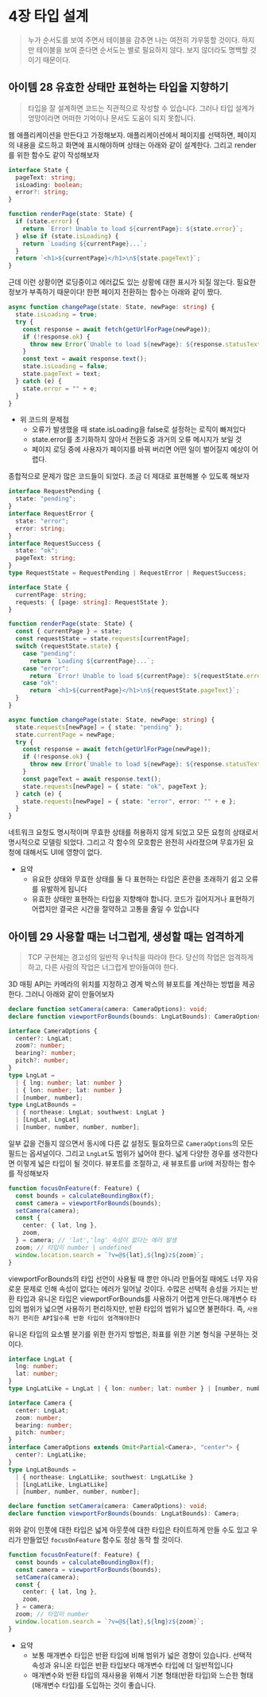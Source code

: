 # 4장 타입 설계

> 누가 순서도를 보여 주면서 테이블을 감추면 나는 여전히 갸우뚱할 것이다. 하지만 테이블을 보여 준다면 순서도는 별로 필요하지 않다. 보지 않더라도 명백할 것이기 때문이다.

## 아이템 28 유효한 상태만 표현하는 타입을 지향하기

> 타입을 잘 설계하면 코드는 직관적으로 작성할 수 있습니다. 그러나 타입 설계가 엉망이라면 어떠한 기억이나 문서도 도움이 되지 못합니다.

웹 애플리케이션을 만든다고 가정해보자. 애플리케이션에서 페이지를 선택하면, 페이지의 내용을 로드하고 화면에 표시해야하며 상태는 아래와 같이 설계한다. 그리고 render를 위한 함수도 같이 작성해보자

```typescript
interface State {
  pageText: string;
  isLoading: boolean;
  error?: string;
}

function renderPage(state: State) {
  if (state.error) {
    return `Error! Unable to load ${currentPage}: ${state.error}`;
  } else if (state.isLoading) {
    return `Loading ${currentPage}...`;
  }
  return `<h1>${currentPage}</h1>\n${state.pageText}`;
}
```

근데 이런 상황이면 로딩중이고 에러값도 있는 상황에 대한 표시가 되질 않는다. 필요한 정보가 부족하기 때문이다! 한편 페이지 전환하는 함수는 아래와 같이 짰다.

```typescript
async function changePage(state: State, newPage: string) {
  state.isLoading = true;
  try {
    const response = await fetch(getUrlForPage(newPage));
    if (!response.ok) {
      throw new Error(`Unable to load ${newPage}: ${response.statusText}`);
    }
    const text = await response.text();
    state.isLoading = false;
    state.pageText = text;
  } catch (e) {
    state.error = "" + e;
  }
}
```

- 위 코드의 문제점
  - 오류가 발생했을 때 state.isLoading을 false로 설정하는 로직이 빠져있다
  - state.error를 초기화하지 않아서 전환도중 과거의 오류 메시지가 보일 것
  - 페이지 로딩 중에 사용자가 페이지를 바꿔 버리면 어떤 일이 벌어질지 예상이 어렵다.

종합적으로 문제가 많은 코드들이 되었다. 조금 더 제대로 표현해볼 수 있도록 해보자

```typescript
interface RequestPending {
  state: "pending";
}
interface RequestError {
  state: "error";
  error: string;
}
interface RequestSuccess {
  state: "ok";
  pageText: string;
}
type RequestState = RequestPending | RequestError | RequestSuccess;

interface State {
  currentPage: string;
  requests: { [page: string]: RequestState };
}

function renderPage(state: State) {
  const { currentPage } = state;
  const requestState = state.requests[currentPage];
  switch (requestState.state) {
    case "pending":
      return `Loading ${currentPage}...`;
    case "error":
      return `Error! Unable to load ${currentPage}: ${requestState.error}`;
    case "ok":
      return `<h1>${currentPage}</h1>\n${requestState.pageText}`;
  }
}

async function changePage(state: State, newPage: string) {
  state.requests[newPage] = { state: "pending" };
  state.currentPage = newPage;
  try {
    const response = await fetch(getUrlForPage(newPage));
    if (!response.ok) {
      throw new Error(`Unable to load ${newPage}: ${response.statusText}`);
    }
    const pageText = await response.text();
    state.requests[newPage] = { state: "ok", pageText };
  } catch (e) {
    state.requests[newPage] = { state: "error", error: "" + e };
  }
}
```

네트워크 요청도 명시적이며 무효한 상태를 허용하지 않게 되었고 모든 요청의 상태로서 명시적으로 모델링 되었다. 그리고 각 함수의 모호함은 완전히 사라졌으며 무효가된 요청에 대해서도 UI에 영향이 없다.

- 요약
  - 유요한 상태와 무효한 상태를 둘 다 표현하는 타입은 혼란을 초래하기 쉽고 오류를 유발하게 됩니다
  - 유효한 상태만 표현하는 타입을 지향해야 합니다. 코드가 길어지거나 표현하기 어렵지만 결국은 시간을 절약하고 고통을 줄일 수 있습니다

## 아이템 29 사용할 때는 너그럽게, 생성할 때는 엄격하게

> TCP 구현체는 경고성의 일반적 우너칙을 따라야 한다. 당신의 작업은 엄격하게 하고, 다른 사람의 작업은 너그럽게 받아들여야 한다.

3D 매핑 API는 카메라의 위치를 지정하고 경계 박스의 뷰포트를 계산하는 방법을 제공한다. 그러니 아래와 같이 만들어보자

```typescript
declare function setCamera(camera: CameraOptions): void;
declare function viewportForBounds(bounds: LngLatBounds): CameraOptions; //  요 결과물이 setCamera로 바로 전달될 수 있다면 편리할 것이다.

interface CameraOptions {
  center?: LngLat;
  zoom?: number;
  bearing?: number;
  pitch?: number;
}
type LngLat =
  | { lng: number; lat: number }
  | { lon: number; lat: number }
  | [number, number];
type LngLatBounds =
  | { northease: LngLat; southwest: LngLat }
  | [LngLat, LngLat]
  | [number, number, number, number];
```

일부 값을 건들지 않으면서 동시에 다른 값 설정도 필요하므로 `CameraOptions`의 모든 필드는 옵셔널이다. 그리고 `LngLat`도 범위가 넓어야 한다. 넓게 다양한 경우를 생각한다면 이렇게 넓은 타입이 될 것이다. 뷰포트를 조절하고, 새 뷰포트를 url에 저장하는 함수를 작성해보자

```typescript
function focusOnFeature(f: Feature) {
  const bounds = calculateBoundingBox(f);
  const camera = viewportForBounds(bounds);
  setCamera(camera);
  const {
    center: { lat, lng },
    zoom,
  } = camera; // 'lat','lng' 속성이 없다는 에러 발생
  zoom; // 타입이 number | undefined
  window.location.search = `?v=@${lat},${lng}z${zoom}`;
}
```

viewportForBounds의 타입 선언이 사용될 때 뿐만 아니라 만들어질 때에도 너무 자유로운 문제로 인해 속성이 없다는 에러가 일어날 것이다. 수많은 선택적 송성을 가지는 반환 타입과 유니온 타입은 viewportForBounds를 사용하기 어렵게 만든다.매개변수 타입의 범위가 넓으면 사용하기 편리하지만, 반환 타입의 범위가 넓으면 불편하다. 즉, `사용하기 편리한 API일수록 반환 타입이 엄격해야한다`

유니온 타입의 요소별 분기를 위한 한가지 방법은, 좌표를 위한 기본 형식을 구분하는 것이다.

```typescript
interface LngLat {
  lng: number;
  lat: number;
}
type LngLatLike = LngLat | { lon: number; lat: number } | [number, number];

interface Camera {
  center: LngLat;
  zoom: number;
  bearing: number;
  pitch: number;
}
interface CameraOptions extends Omit<Partial<Camera>, "center"> {
  center?: LngLatLike;
}
type LngLatBounds =
  | { northease: LngLatLike; southwest: LngLatLike }
  | [LngLatLike, LngLatLike]
  | [number, number, number, number];

declare function setCamera(camera: CameraOptions): void;
declare function viewportForBounds(bounds: LngLatBounds): Camera;
```

위와 같이 인풋에 대한 타입은 넓게 아웃풋에 대한 타입은 타이트하게 만들 수도 있고 우리가 만들었던 `focusOnFeature` 함수도 정상 동작 할 것이다.

```typescript
function focusOnFeature(f: Feature) {
  const bounds = calculateBoundingBox(f);
  const camera = viewportForBounds(bounds);
  setCamera(camera);
  const {
    center: { lat, lng },
    zoom,
  } = camera;
  zoom; // 타입이 number
  window.location.search = `?v=@${lat},${lng}z${zoom}`;
}
```

- 요약
  - 보통 매개변수 타입은 반환 타입에 비해 범위가 넓은 경향이 있습니다. 선택적 속성과 유니온 타입은 반환 타입보다 매개변수 타입에 더 일반적입니다
  - 매개변수와 반환 타입의 재사용을 위해서 기본 형태(반환 타입)와 느슨한 형태(매개변수 타입)를 도입하는 것이 좋습니다.
